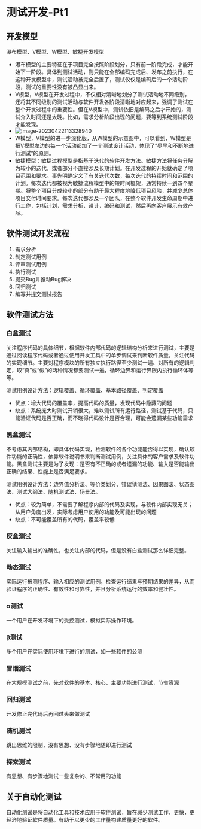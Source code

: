 # 测试开发-Pt1

## 开发模型

瀑布模型、V模型、W模型、敏捷开发模型

- 瀑布模型的主要特征在于项目完全按照阶段划分，只有前一阶段完成，才能开始下一阶段。具体到测试活动，则只能在全部编码完成后、发布之前执行，在这种开发模型中，测试活动被完全后置了，测试仅仅是编码后的一个活动阶段，测试的重要性没有被凸显出来。
- V模型，V模型在开发过程中，不仅相对清晰地划分了测试活动地不同级别，还将其不同级别的测试活动与软件开发各阶段清晰地对应起来，强调了测试在整个开发过程中的重要性。但在V模型中，测试依旧是编码之后才开始的，测试介入时间还是太晚。比如，需求分析阶段出现的问题，要等到系统测试阶段才能发现。
- ![image-20230422113328940](https://happygoing.oss-cn-beijing.aliyuncs.com/img/image-20230422113328940.png)
- W模型，V模型的进一步深化版，从W模型的示意图中，可以看到，W模型是把V模型左边的每一个活动都加了一个测试设计活动，体现了“尽早和不断地进行测试”的原则。
- 敏捷模型：敏捷过程模型是指基于迭代的软件开发方法。敏捷方法将任务分解为较小的迭代，或者部分不直接涉及长期计划。在开发过程的开始就确定了项目范围和要求。事先明确定义了有关迭代次数，每次迭代的持续时间和范围的计划。每次迭代都被视为敏捷流程模型中的短时间框架，通常持续一到四个星期。将整个项目分成较小的部分有助于最大程度地降低项目风险，并减少总体项目交付时间要求。每次迭代都涉及一个团队，在整个软件开发生命周期中进行工作，包括计划，需求分析，设计，编码和测试，然后再向客户展示有效产品。

## 软件测试开发流程

1. 需求分析
2. 制定测试用例
3. 评审测试用例
4. 执行测试
5. 提交Bug并推动Bug解决
6. 回归测试
7. 编写并提交测试报告

## 软件测试方法

### 白盒测试

关注程序代码的具体细节，根据软件内部代码的逻辑结构分析来进行测试，主要是通过阅读程序代码或者通过使用开发工具中的单步调试来判断软件质量。关注代码的实现细节。主要对程序模块的所有独立执行路径至少测试一遍、对所有的逻辑判定，取“真”或“假”的两种情况都要测试一遍，循环边界和运行界限内执行循环体等等。

测试用例设计方法：逻辑覆盖、循环覆盖、基本路径覆盖、判定覆盖

- 优点：增大代码的覆盖率，提高代码的质量，发现代码中隐藏的问题
- 缺点：系统庞大时测试开销很大，难以测试所有运行路径，测试基于代码，只能验证代码是否正确，而不晓得代码设计是否合理，可能会遗漏某些功能需求

### 黑盒测试

不考虑其内部结构，即具体代码实现，检测软件的各个功能能否得以实现，确认软件功能的正确性，依靠软件说明书来判断测试用例，关注具体的客户需求及软件功能。黑盒测试主要是为了发现：是否有不正确的或者遗漏的功能、输入是否能输出正确的结果、性能上是否满足要求。

测试用例设计方法：边界值分析法、等价类划分、错误猜测法、因果图法、状态图法、测试大纲法、随机测试法、场景法。

- 优点：较为简单，不需要了解程序内部的代码及实现，与软件内部实现无关；从用户角度出发，实际考虑用户使用的功能及可能出现的问题
- 缺点：不可能覆盖所有的代码，覆盖率较低

### 灰盒测试

关注输入输出的准确性，也关注内部的代码，但是没有白盒测试那么详细完整。

### 动态测试

实际运行被测程序、输入相应的测试用例，检查运行结果与预期结果的差异，从而验证程序的正确性、有效性和可靠性，并且分析系统运行的效率和健壮性。

### α测试

一个用户在开发环境下的受控测试，模拟实际操作环境。

### β测试

多个用户在实际使用环境下进行的测试，如一些软件的公测

### 冒烟测试

在大规模测试之前，先对软件的基本、核心、主要功能进行测试，节省资源

### 回归测试

开发修正完代码后再回过头来做测试

### 随机测试

跳出思维的限制，没有思想、没有步骤地随即进行测试

### 探索测试

有思想、有步骤地测试一些复杂的、不常用的功能

## 关于自动化测试

自动化测试是将自动化工具和技术应用于软件测试，旨在减少测试工作，更快，更经济地验证软件质量。有助于以更少的工作量构建质量更好的软件。


